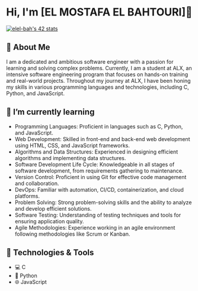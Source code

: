 # Hi, I'm [EL MOSTAFA EL BAHTOURI]👋

[![elel-bah's 42 stats](https://badge.mediaplus.ma/binary/elel-bah)](https://github.com/oakoudad/badge42)

## 🌱 About Me
I am a dedicated and ambitious software engineer with a passion for learning and solving complex problems. Currently, I am a student at ALX, an intensive software engineering program that focuses on hands-on training and real-world projects. Throughout my journey at ALX, I have been honing my skills in various programming languages and technologies, including C, Python, and JavaScript.

## 🌱  I’m currently learning
- Programming Languages: Proficient in languages such as C, Python, and JavaScript.
- Web Development: Skilled in front-end and back-end web development using HTML, CSS, and JavaScript frameworks.
- Algorithms and Data Structures: Experienced in designing efficient algorithms and implementing data structures.
- Software Development Life Cycle: Knowledgeable in all stages of software development, from requirements gathering to maintenance.
- Version Control: Proficient in using Git for effective code management and collaboration.
- DevOps: Familiar with automation, CI/CD, containerization, and cloud platforms.
- Problem Solving: Strong problem-solving skills and the ability to analyze and develop efficient solutions.
- Software Testing: Understanding of testing techniques and tools for ensuring application quality.
- Agile Methodologies: Experience working in an agile environment following methodologies like Scrum or Kanban.

## 🔧 Technologies & Tools
- :computer: C
- :snake: Python
- :globe_with_meridians: JavaScript
